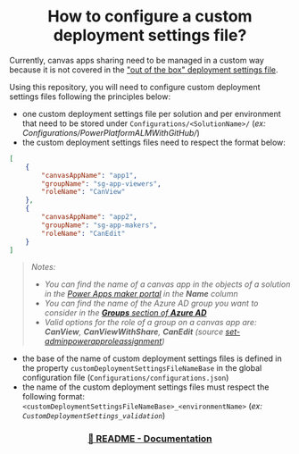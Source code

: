 <p align="center">
    <h1 align="center">
        How to configure a custom deployment settings file?
    </h1>
</p>

Currently, canvas apps sharing need to be managed in a custom way because it is not covered in the ["out of the box" deployment settings file](https://docs.microsoft.com/en-us/power-platform/alm/conn-ref-env-variables-build-tools).

Using this repository, you will need to configure custom deployment settings files following the principles below:
- one custom deployment settings file per solution and per environment that need to be stored under `Configurations/<SolutionName>/` (*ex: Configurations/PowerPlatformALMWithGitHub/*)
- the custom deployment settings files need to respect the format below:

```json
[
    {
        "canvasAppName": "app1",
        "groupName": "sg-app-viewers",
        "roleName": "CanView"
    },
    {
        "canvasAppName": "app2",
        "groupName": "sg-app-makers",
        "roleName": "CanEdit"
    }
]
```

> *Notes:*
> - *You can find the name of a canvas app in the objects of a solution in the [Power Apps maker portal](https://make.powerapps.com/) in the **Name** column*
> - *You can find the name of the Azure AD group you want to consider in the [**Groups** section of **Azure AD**](https://portal.azure.com/#blade/Microsoft_AAD_IAM/GroupsManagementMenuBlade/AllGroups)*
> - *Valid options for the role of a group on a canvas app are: **CanView**, **CanViewWithShare**, **CanEdit** (source [set-adminpowerapproleassignment](https://docs.microsoft.com/en-us/powershell/module/microsoft.powerapps.administration.powershell/set-adminpowerapproleassignment))*

- the base of the name of custom deployment settings files is defined in the property `customDeploymentSettingsFileNameBase` in the global configuration file (`Configurations/configurations.json`)
- the name of the custom deployment settings files must respect the following format: `<customDeploymentSettingsFileNameBase>_<environmentName>` (*ex: `CustomDeploymentSettings_validation`*)

<h3 align="center">
  <a href="../README.md#-documentation">🏡 README - Documentation</a>
</h3>